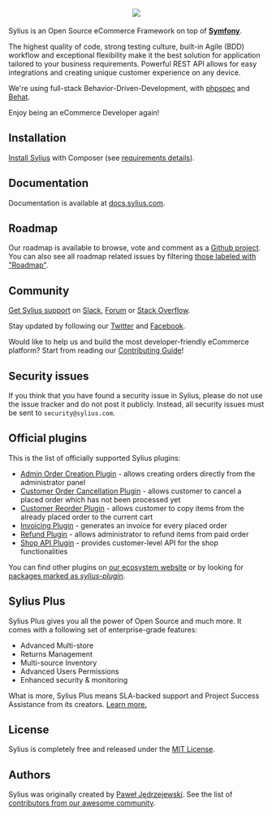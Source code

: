 <h1 align="center">
    <a href="https://sylius.com" target="_blank">
        <img src="https://demo.sylius.com/assets/shop/img/logo.png" />
    </a>
</h1>

Sylius is an Open Source eCommerce Framework on top of [**Symfony**](https://symfony.com). 

The highest quality of code, strong testing culture, built-in Agile (BDD) workflow and exceptional flexibility make it the best solution for application tailored to your business requirements. 
Powerful REST API allows for easy integrations and creating unique customer experience on any device.

We're using full-stack Behavior-Driven-Development, with [phpspec](http://phpspec.net) and [Behat](http://behat.org).

Enjoy being an eCommerce Developer again!

Installation
------------

[Install Sylius](https://docs.sylius.com/en/latest/book/installation/installation.html) with Composer (see [requirements details](https://docs.sylius.com/en/latest/book/installation/requirements.html)).

Documentation
-------------
 
Documentation is available at [docs.sylius.com](https://docs.sylius.com).

Roadmap
-------

Our roadmap is available to browse, vote and comment as a [Github project](https://github.com/orgs/Sylius/projects/2). 
You can also see all roadmap related issues by filtering [those labeled with "Roadmap"](https://github.com/Sylius/Sylius/labels/Roadmap).

Community
---------

[Get Sylius support](https://docs.sylius.com/en/latest/support/index.html) on [Slack](https://sylius.com/slack), [Forum](https://forum.sylius.com/) or [Stack Overflow](https://stackoverflow.com/questions/tagged/sylius).

Stay updated by following our [Twitter](https://twitter.com/Sylius) and [Facebook](https://www.facebook.com/SyliusEcommerce/).

Would like to help us and build the most developer-friendly eCommerce platform? Start from reading our [Contributing Guide](https://docs.sylius.com/en/latest/contributing/index.html)!

Security issues
---------------

If you think that you have found a security issue in Sylius, please do not use the issue tracker and do not post it publicly. 
Instead, all security issues must be sent to `security@sylius.com`.

Official plugins
----------------

This is the list of officially supported Sylius plugins:

 - [Admin Order Creation Plugin](https://github.com/Sylius/AdminOrderCreationPlugin) - 
   allows creating orders directly from the administrator panel
 - [Customer Order Cancellation Plugin](https://github.com/Sylius/CustomerOrderCancellationPlugin) -
   allows customer to cancel a placed order which has not been processed yet
 - [Customer Reorder Plugin](https://github.com/Sylius/CustomerReorderPlugin) - 
   allows customer to copy items from the already placed order to the current cart
 - [Invoicing Plugin](https://github.com/Sylius/InvoicingPlugin) -
   generates an invoice for every placed order
 - [Refund Plugin](https://github.com/Sylius/RefundPlugin) -
   allows administrator to refund items from paid order
 - [Shop API Plugin](https://github.com/Sylius/SyliusShopApiPlugin) - 
   provides customer-level API for the shop functionalities
   
You can find other plugins on [our ecosystem website](https://sylius.com/plugins/) or by looking for 
[packages marked as *sylius-plugin*](https://packagist.org/explore/?type=sylius-plugin).

Sylius Plus
-----------

Sylius Plus gives you all the power of Open Source and much more. It comes with a following set of enterprise-grade features:

- Advanced Multi-store
- Returns Management
- Multi-source Inventory
- Advanced Users Permissions
- Enhanced security & monitoring

What is more, Sylius Plus means SLA-backed support and Project Success Assistance from its creators. [Learn more.](https://sylius.com/plus/)

License
-------

Sylius is completely free and released under the [MIT License](https://github.com/Sylius/Sylius/blob/master/LICENSE).

Authors
-------

Sylius was originally created by [Paweł Jędrzejewski](https://pjedrzejewski.com).
See the list of [contributors from our awesome community](https://github.com/Sylius/Sylius/contributors).
